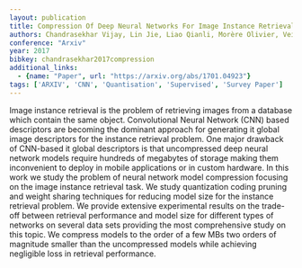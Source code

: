 ```yaml
---
layout: publication
title: Compression Of Deep Neural Networks For Image Instance Retrieval
authors: Chandrasekhar Vijay, Lin Jie, Liao Qianli, Morère Olivier, Veillard Antoine, Duan Lingyu, Poggio Tomaso
conference: "Arxiv"
year: 2017
bibkey: chandrasekhar2017compression
additional_links:
  - {name: "Paper", url: "https://arxiv.org/abs/1701.04923"}
tags: ['ARXIV', 'CNN', 'Quantisation', 'Supervised', 'Survey Paper']
---
```

Image instance retrieval is the problem of retrieving images from a database which contain the same object. Convolutional Neural Network (CNN) based descriptors are becoming the dominant approach for generating it global image descriptors for the instance retrieval problem. One major drawback of CNN-based it global descriptors is that uncompressed deep neural network models require hundreds of megabytes of storage making them inconvenient to deploy in mobile applications or in custom hardware. In this work we study the problem of neural network model compression focusing on the image instance retrieval task. We study quantization coding pruning and weight sharing techniques for reducing model size for the instance retrieval problem. We provide extensive experimental results on the trade-off between retrieval performance and model size for different types of networks on several data sets providing the most comprehensive study on this topic. We compress models to the order of a few MBs two orders of magnitude smaller than the uncompressed models while achieving negligible loss in retrieval performance.
